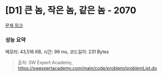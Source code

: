 # [D1] 큰 놈, 작은 놈, 같은 놈 - 2070 

[문제 링크](https://swexpertacademy.com/main/code/problem/problemDetail.do?contestProbId=AV5QQ6qqA40DFAUq) 

### 성능 요약

메모리: 43,516 KB, 시간: 99 ms, 코드길이: 231 Bytes



> 출처: SW Expert Academy, https://swexpertacademy.com/main/code/problem/problemList.do